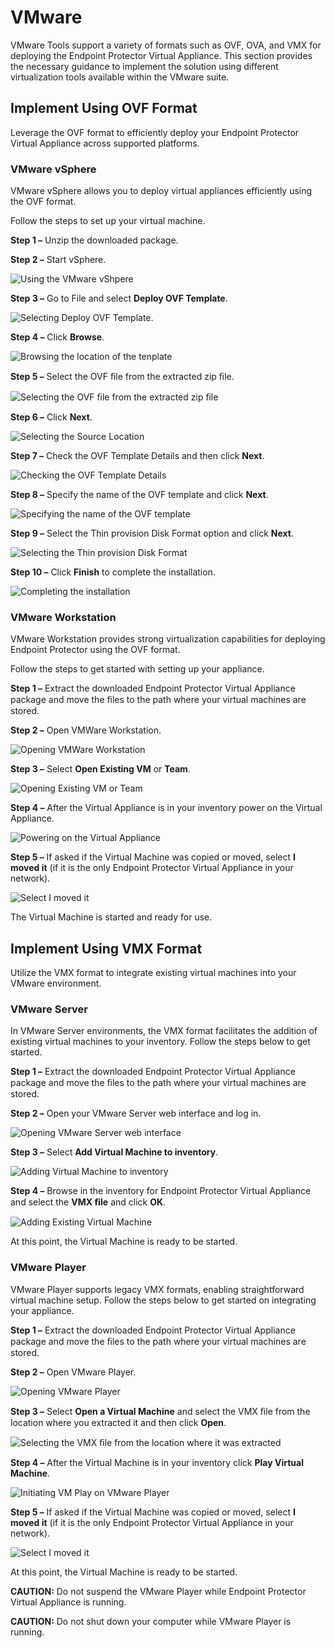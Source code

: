 # VMware

VMware Tools support a variety of formats such as OVF, OVA, and VMX for deploying the Endpoint
Protector Virtual Appliance. This section provides the necessary guidance to implement the solution
using different virtualization tools available within the VMware suite.

## Implement Using OVF Format

Leverage the OVF format to efficiently deploy your Endpoint Protector Virtual Appliance across
supported platforms.

### VMware vSphere

VMware vSphere allows you to deploy virtual appliances efficiently using the OVF format.

Follow the steps to set up your virtual machine.

**Step 1 –** Unzip the downloaded package.

**Step 2 –** Start vSphere.

![Using the VMware vShpere](/img/product_docs/endpointprotector/5.9.4/install/startvsphere.webp)

**Step 3 –** Go to File and select **Deploy OVF Template**.

![Selecting Deploy OVF Template.](/img/product_docs/endpointprotector/5.9.4/install/ovftemplate.webp)

**Step 4 –** Click **Browse**.

![Browsing the location of the tenplate](/img/product_docs/endpointprotector/5.9.4/install/sourcelocation.webp)

**Step 5 –** Select the OVF ﬁle from the extracted zip ﬁle.

![Selecting the OVF ﬁle from the extracted zip ﬁle](/img/product_docs/endpointprotector/5.9.4/install/selectovffile.webp)

**Step 6 –** Click **Next**.

![Selecting the Source Location](/img/product_docs/endpointprotector/5.9.4/install/ofvsourceselect.webp)

**Step 7 –** Check the OVF Template Details and then click **Next**.

![Checking the OVF Template Details ](/img/product_docs/endpointprotector/5.9.4/install/ovftemplatedetails.webp)

**Step 8 –** Specify the name of the OVF template and click **Next**.

![Specifying the name of the OVF template ](/img/product_docs/endpointprotector/5.9.4/install/templatenaming.webp)

**Step 9 –** Select the Thin provision Disk Format option and click **Next**.

![Selecting the Thin provision Disk Format](/img/product_docs/endpointprotector/5.9.4/install/diskformat.webp)

**Step 10 –** Click **Finish** to complete the installation.

![Completing the installation](/img/product_docs/endpointprotector/5.9.4/install/installationcomplete.webp)

### VMware Workstation

VMware Workstation provides strong virtualization capabilities for deploying Endpoint Protector
using the OVF format.

Follow the steps to get started with setting up your appliance.

**Step 1 –** Extract the downloaded Endpoint Protector Virtual Appliance package and move the ﬁles
to the path where your virtual machines are stored.

**Step 2 –** Open VMWare Workstation.

![Opening VMWare Workstation](/img/product_docs/endpointprotector/5.9.4/install/vmwareworkstation.webp)

**Step 3 –** Select **Open Existing VM** or **Team**.

![ Opening Existing VM or Team](/img/product_docs/endpointprotector/5.9.4/install/vmorteam.webp)

**Step 4 –** After the Virtual Appliance is in your inventory power on the Virtual Appliance.

![ Powering on the Virtual Appliance](/img/product_docs/endpointprotector/5.9.4/install/poweron.webp)

**Step 5 –** If asked if the Virtual Machine was copied or moved, select **I moved it** (if it is
the only Endpoint Protector Virtual Appliance in your network).

![Select I moved it](/img/product_docs/endpointprotector/5.9.4/install/vmwaremoved.webp)

The Virtual Machine is started and ready for use.

## Implement Using VMX Format

Utilize the VMX format to integrate existing virtual machines into your VMware environment.

### VMware Server

In VMware Server environments, the VMX format facilitates the addition of existing virtual machines
to your inventory. Follow the steps below to get started.

**Step 1 –** Extract the downloaded Endpoint Protector Virtual Appliance package and move the ﬁles
to the path where your virtual machines are stored.

**Step 2 –** Open your VMware Server web interface and log in.

![Opening VMware Server web interface](/img/product_docs/endpointprotector/5.9.4/install/vmwareserver.webp)

**Step 3 –** Select **Add Virtual Machine to inventory**.

![Adding Virtual Machine to inventory](/img/product_docs/endpointprotector/5.9.4/install/vmwaretoinventory.webp)

**Step 4 –** Browse in the inventory for Endpoint Protector Virtual Appliance and select the **VMX
ﬁle** and click **OK**.

![Adding Existing Virtual Machine](/img/product_docs/endpointprotector/5.9.4/install/addexistingvm.webp)

At this point, the Virtual Machine is ready to be started.

### VMware Player

VMware Player supports legacy VMX formats, enabling straightforward virtual machine setup. Follow
the steps below to get started on integrating your appliance.

**Step 1 –** Extract the downloaded Endpoint Protector Virtual Appliance package and move the ﬁles
to the path where your virtual machines are stored.

**Step 2 –** Open VMware Player.

![Opening VMware Player](/img/product_docs/endpointprotector/5.9.4/install/vmwareplayer.webp)

**Step 3 –** Select **Open a Virtual Machine** and select the VMX ﬁle from the location where you
extracted it and then click **Open**.

![Selecting the VMX ﬁle from the location where it was extracted](/img/product_docs/endpointprotector/5.9.4/install/vmwareopenvm.webp)

**Step 4 –** After the Virtual Machine is in your inventory click **Play Virtual Machine**.

![Initiating VM Play on VMware Player](/img/product_docs/endpointprotector/5.9.4/install/vmwareplaymachine.webp)

**Step 5 –** If asked if the Virtual Machine was copied or moved, select **I moved it** (if it is
the only Endpoint Protector Virtual Appliance in your network).

![Select I moved it](/img/product_docs/endpointprotector/5.9.4/install/vmwaremoved.webp)

At this point, the Virtual Machine is ready to be started.

**CAUTION:** Do not suspend the VMware Player while Endpoint Protector Virtual Appliance is running.

**CAUTION:** Do not shut down your computer while VMware Player is running.
